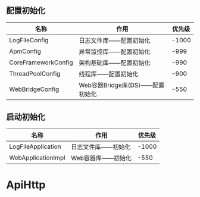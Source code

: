 
## 配置初始化
| 名称                  | 作用                      | 优先级   |
|---------------------|-------------------------|-------|
| LogFileConfig       | 日志文件库——配置初始化            | -1000 |
| ApmConfig           | 异常监控库——配置初始化            | -999  |
| CoreFrameworkConfig | 架构基础库——配置初始化            | -990  |
| ThreadPoolConfig    | 线程库——配置初始化              | -900  |
| WebBridgeConfig     | Web容器Bridge库(DS)——配置初始化 | -550  |


## 启动初始化
| 名称                | 作用                            | 优先级   |
| ------------------- | ------------------------------- |-------|
| LogFileApplication  | 日志文件库——初始化               | -1000 |
| WebApplicationImpl  | Web容器库——初始化               | -550  |



# ApiHttp